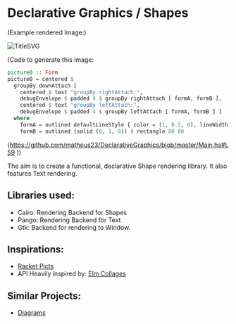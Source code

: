 # Declarative Graphics / Shapes

(Example rendered Image:)

![TitleSVG](https://rawgithub.com/matheus23/DeclarativeGraphics/master/titleImage.svg)

(Code to generate this image:
```haskell
picture0 :: Form
picture0 = centered $
  groupBy downAttach [
    centered $ text "groupBy rightAttach:",
    debugEnvelope $ padded 4 $ groupBy rightAttach [ formA, formB ],
    centered $ text "groupBy leftAttach:",
    debugEnvelope $ padded 4 $ groupBy leftAttach [ formA, formB ] ]
  where
    formA = outlined defaultLineStyle { color = (1, 0.5, 0), lineWidth = 2 } $ circle 40
    formB = outlined (solid (0, 1, 0)) $ rectangle 80 80
```
(https://github.com/matheus23/DeclarativeGraphics/blob/master/Main.hs#L59 ))

The aim is to create a functional, declarative Shape rendering library. It also features Text rendering.

## Libraries used:

* Cairo: Rendering Backend for Shapes
* Pango: Rendering Backend for Text
* Gtk: Backend for rendering to Window.

## Inspirations:

* [Racket Picts](http://docs.racket-lang.org/quick/)
* API Heavily inspired by: [Elm Collages](http://library.elm-lang.org/catalog/evancz-Elm/0.12/Graphics-Collage)

## Similar Projects:

* [Diagrams](http://projects.haskell.org/diagrams/)